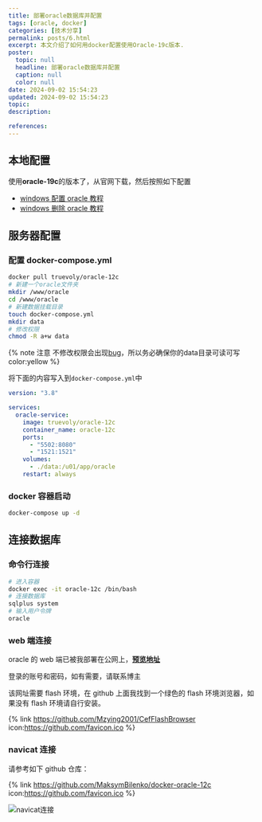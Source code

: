 ```yaml
---
title: 部署oracle数据库并配置
tags: [oracle, docker]
categories: [技术分享]
permalink: posts/6.html
excerpt: 本文介绍了如何用docker配置使用Oracle-19c版本.
poster:
  topic: null
  headline: 部署oracle数据库并配置
  caption: null
  color: null
date: 2024-09-02 15:54:23
updated: 2024-09-02 15:54:23
topic:
description:

references:
---
```


## 本地配置

使用**oracle-19c**的版本了，从官网下载，然后按照如下配置

- [windows 配置 oracle 教程](https://blog.csdn.net/Milogenius/article/details/135751410)
- [windows 删除 oracle 教程](https://blog.csdn.net/weixin_44430514/article/details/131682550)

## 服务器配置

### 配置 docker-compose.yml

```bash
docker pull truevoly/oracle-12c
# 新建一个oracle文件夹
mkdir /www/oracle
cd /www/oracle
# 新建数据挂载目录
touch docker-compose.yml
mkdir data
# 修改权限
chmod -R a+w data
```

{% note 注意
不修改权限会出现[bug](https://github.com/MaksymBilenko/docker-oracle-12c/issues/116)，所以务必确保你的data目录可读可写
color:yellow %}

将下面的内容写入到`docker-compose.yml`中

```yaml
version: "3.8"

services:
  oracle-service:
    image: truevoly/oracle-12c
    container_name: oracle-12c
    ports:
      - "5502:8080"
      - "1521:1521"
    volumes:
      - ./data:/u01/app/oracle
    restart: always
```

### docker 容器启动

```bash
docker-compose up -d
```

## 连接数据库

### 命令行连接

```bash
# 进入容器
docker exec -it oracle-12c /bin/bash
# 连接数据库
sqlplus system
# 输入用户令牌
oracle
```

### web 端连接

oracle 的 web 端已被我部署在公网上，[**预览地址**](https://oracle.codepzj.cn/em)

登录的账号和密码，如有需要，请联系博主

该网址需要 flash 环境，在 github 上面我找到一个绿色的 flash 环境浏览器，如果没有 flash 环境请自行安装。

{% link https://github.com/Mzying2001/CefFlashBrowser icon:https://github.com/favicon.ico %}

### navicat 连接

请参考如下 github 仓库：

{% link https://github.com/MaksymBilenko/docker-oracle-12c icon:https://github.com/favicon.ico %}

![navicat连接](https://cdn.codepzj.cn/image/202410191648259.png)

